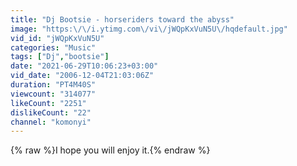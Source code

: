 ```yaml
---
title: "Dj Bootsie - horseriders toward the abyss"
image: "https:\/\/i.ytimg.com\/vi\/jWQpKxVuN5U\/hqdefault.jpg"
vid_id: "jWQpKxVuN5U"
categories: "Music"
tags: ["Dj","bootsie"]
date: "2021-06-29T10:06:23+03:00"
vid_date: "2006-12-04T21:03:06Z"
duration: "PT4M40S"
viewcount: "314077"
likeCount: "2251"
dislikeCount: "22"
channel: "komonyi"
---
```

{% raw %}I hope you will enjoy it.{% endraw %}
